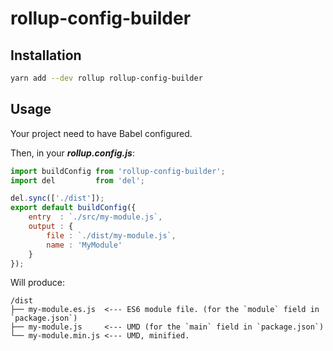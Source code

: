 # rollup-config-builder

## Installation

```bash
yarn add --dev rollup rollup-config-builder
```

## Usage

Your project need to have Babel configured.

Then, in your ___rollup.config.js___:

```js
import buildConfig from 'rollup-config-builder';
import del         from 'del';

del.sync(['./dist']);
export default buildConfig({
    entry  : `./src/my-module.js`,
    output : {
        file : `./dist/my-module.js`,
        name : 'MyModule'
    }
});
```

Will produce:

```
/dist
├── my-module.es.js  <--- ES6 module file. (for the `module` field in `package.json`) 
├── my-module.js     <--- UMD (for the `main` field in `package.json`)
└── my-module.min.js <--- UMD, minified.
```
